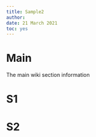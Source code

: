```yaml
---
title: Sample2
author: 
date: 21 March 2021
toc: yes
---
```

# Main
The main wiki section information

# S1

# S2

